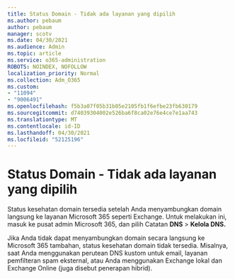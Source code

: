```yaml
---
title: Status Domain - Tidak ada layanan yang dipilih
ms.author: pebaum
author: pebaum
manager: scotv
ms.date: 04/30/2021
ms.audience: Admin
ms.topic: article
ms.service: o365-administration
ROBOTS: NOINDEX, NOFOLLOW
localization_priority: Normal
ms.collection: Adm_O365
ms.custom:
- "11094"
- "9006491"
ms.openlocfilehash: f5b3a07f05b31b05e2105fb1f6efbe23fb630179
ms.sourcegitcommit: d74039304002e526ba6f8ca02e76e4ce7e1aa743
ms.translationtype: MT
ms.contentlocale: id-ID
ms.lasthandoff: 04/30/2021
ms.locfileid: "52125196"
---
```

# <a name="domain-status---no-services-selected"></a>Status Domain - Tidak ada layanan yang dipilih

Status kesehatan domain tersedia setelah Anda menyambungkan domain langsung ke layanan Microsoft 365 seperti Exchange. Untuk melakukan ini, masuk ke pusat admin Microsoft 365, dan pilih Catatan **DNS**  >  **Kelola DNS.**

Jika Anda tidak dapat menyambungkan domain secara langsung ke Microsoft 365 tambahan, status kesehatan domain tidak tersedia. Misalnya, saat Anda menggunakan perutean DNS kustom untuk email, layanan pemfilteran spam eksternal, atau Anda menggunakan Exchange lokal dan Exchange Online (juga disebut penerapan hibrid).


